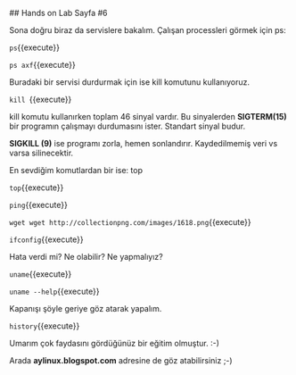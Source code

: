 ## Hands on Lab Sayfa #6

Sona doğru biraz da servislere bakalım. Çalışan processleri görmek için ps:

`ps`{{execute}}

`ps axf`{{execute}}

Buradaki bir servisi durdurmak için ise kill komutunu kullanıyoruz.

`kill `{{execute}}

kill komutu kullanırken toplam 46 sinyal vardır. Bu sinyalerden **SIGTERM(15)** bir programın çalışmayı durdumasını ister. Standart sinyal budur.

**SIGKILL (9)** ise programı zorla, hemen sonlandırır. Kaydedilmemiş veri vs varsa silinecektir.

En sevdiğim komutlardan bir ise: top

`top`{{execute}}

`ping`{{execute}}

`wget wget http://collectionpng.com/images/1618.png`{{execute}}

`ifconfig`{{execute}}

Hata verdi mi? Ne olabilir? Ne yapmalıyız?

`uname`{{execute}}

`uname --help`{{execute}}

Kapanışı şöyle geriye göz atarak yapalım.

`history`{{execute}}

Umarım çok faydasını gördüğünüz bir eğitim olmuştur. :-)

Arada **aylinux.blogspot.com** adresine de göz atabilirsiniz ;-)
